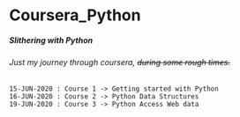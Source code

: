# **Coursera_Python**

##### Slithering with Python

###### Just my journey through coursera, ~~during some rough times.~~ 

`15-JUN-2020 : Course 1 -> Getting started with Python`<br> 
`16-JUN-2020 : Course 2 -> Python Data Structures` <br>
`19-JUN-2020 : Course 3 -> Python Access Web data` <br>